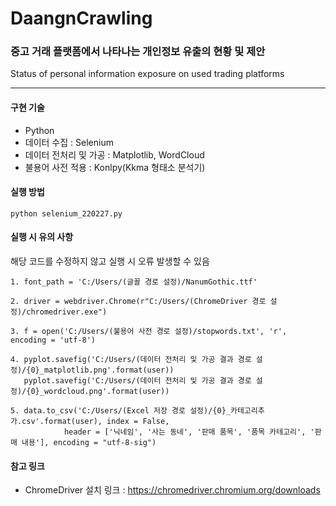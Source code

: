 # DaangnCrawling

### 중고 거래 플랫폼에서 나타나는 개인정보 유출의 현황 및 제안
Status of personal information exposure on used trading platforms

---------
#### 구현 기술
* Python
* 데이터 수집 : Selenium
* 데이터 전처리 및 가공 : Matplotlib, WordCloud
* 불용어 사전 적용 : Konlpy(Kkma 형태소 분석기)

#### 실행 방법
<pre><code>python selenium_220227.py</code></pre>

#### 실행 시 유의 사항
해당 코드를 수정하지 않고 실행 시 오류 발생할 수 있음

<pre><code>1. font_path = 'C:/Users/(글꼴 경로 설정)/NanumGothic.ttf'

2. driver = webdriver.Chrome(r"C:/Users/(ChromeDriver 경로 설정)/chromedriver.exe")

3. f = open('C:/Users/(불용어 사전 경로 설정)/stopwords.txt', 'r', encoding = 'utf-8')

4. pyplot.savefig('C:/Users/(데이터 전처리 및 가공 결과 경로 설정)/{0}_matplotlib.png'.format(user))
   pyplot.savefig('C:/Users/(데이터 전처리 및 가공 결과 경로 설정)/{0}_wordcloud.png'.format(user))
   
5. data.to_csv('C:/Users/(Excel 저장 경로 설정)/{0}_카테고리추가.csv'.format(user), index = False,
            header = ['닉네임', '사는 동네', '판매 품목', '품목 카테고리', '판매 내용'], encoding = "utf-8-sig")</code></pre>

#### 참고 링크    
* ChromeDriver 설치 링크 : https://chromedriver.chromium.org/downloads
